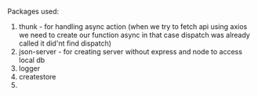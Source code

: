 Packages used:  
1. thunk -  for handling async action (when we try to fetch api using axios we need to create our function
async in that case dispatch was already called it did'nt find dispatch)
2. json-server  -  for creating server without express and node to access local db
3. logger
4. createstore
5. 
